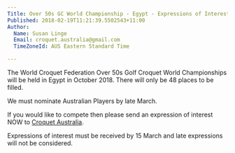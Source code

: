 ```yaml
---
Title: Over 50s GC World Championship - Egypt - Expressions of Interest
Published: 2018-02-19T11:21:39.5502543+11:00
Author:
  Name: Susan Linge
  Email: croquet.australia@gmail.com
  TimeZoneId: AUS Eastern Standard Time

---
```

The World Croquet Federation Over 50s Golf Croquet World Championships will be held in Egypt in October 2018.  There will only be 48 places to be filled.

We must nominate Australian Players by late March.

If you would like to compete then please send an expression of interest NOW to [Croquet Australia](mailto:croquet.australia@gmail.com).

Expressions of interest must be received by 15 March and late expressions will not be considered.